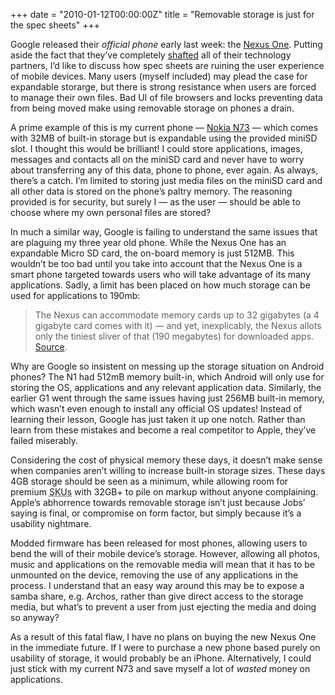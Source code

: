 +++
date = "2010-01-12T00:00:00Z"
title = "Removable storage is just for the spec sheets"
+++

Google released their _official phone_ early last week: the
[Nexus One](http://www.google.com/phone). Putting aside the fact that
they’ve completely
[shafted](http://www.theregister.co.uk/2010/01/08/google_nexus_partner_friendly/)
all of their technology partners, I’d like to discuss how spec sheets
are ruining the user experience of mobile devices. Many users (myself
included) may plead the case for expandable storarge, but there is
strong resistance when users are forced to manage their own files. Bad
UI of file browsers and locks preventing data from being moved make
using removable storage on phones a drain.

A prime example of this is my current phone —
[Nokia N73](http://www.nokia.co.uk/find-products/all-phones/nokia-n73)
— which comes with 32MB of built-in storage but is expandable using
the provided miniSD slot. I thought this would be brilliant! I could
store applications, images, messages and contacts all on the miniSD
card and never have to worry about transferring any of this data,
phone to phone, ever again. As always, there’s a catch. I’m limited to
storing just media files on the miniSD card and all other data is
stored on the phone’s paltry memory. The reasoning provided is for
security, but surely I — as the user — should be able to choose where
my own personal files are stored?

In much a similar way, Google is failing to understand the same issues
that are plaguing my three year old phone. While the Nexus One has an
expandable Micro SD card, the on-board memory is just 512MB. This
wouldn’t be too bad until you take into account that the Nexus One is
a smart phone targeted towards users who will take advantage of its
many applications. Sadly, a limit has been placed on how much storage
can be used for applications to 190mb:

> The Nexus can accommodate memory cards up to 32 gigabytes (a 4
> gigabyte card comes with it) — and yet, inexplicably, the Nexus
> allots only the tiniest sliver of that (190 megabytes) for
> downloaded
> apps. [Source](http://www.nytimes.com/2010/01/06/technology/personaltech/06pogue.html?hp).

Why are Google so insistent on messing up the storage situation on
Android phones? The N1 had 512mB memory built-in, which Android will
only use for storing the OS, applications and any relevant application
data. Similarly, the earlier G1 went through the same issues having
just 256MB built-in memory, which wasn’t even enough to install any
official OS updates! Instead of learning their lesson, Google has just
taken it up one notch. Rather than learn from these mistakes and
become a real competitor to Apple, they’ve failed miserably.

Considering the cost of physical memory these days, it doesn’t make
sense when companies aren’t willing to increase built-in storage
sizes. These days 4GB storage should be seen as a minimum, while
allowing room for premium <abbr title="Stock-Keeping Unit">SKUs</abbr>
with 32GB+ to pile on markup without anyone complaining. Apple’s
abhorrence towards removable storage isn’t just because Jobs’ saying
is final, or compromise on form factor, but simply because it’s a
usability nightmare.

Modded firmware has been released for most phones, allowing users to
bend the will of their mobile device’s storage. However, allowing all
photos, music and applications on the removable media will mean that
it has to be unmounted on the device, removing the use of any
applications in the process. I understand that an easy way around this
may be to expose a samba share, e.g. Archos, rather than give direct
access to the storage media, but what’s to prevent a user from just
ejecting the media and doing so anyway?

As a result of this fatal flaw, I have no plans on buying the new
Nexus One in the immediate future. If I were to purchase a new phone
based purely on usability of storage, it would probably be an
iPhone. Alternatively, I could just stick with my current N73 and save
myself a lot of _wasted_ money on applications.

